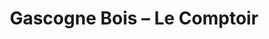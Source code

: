 ---
title: "Gascogne Bois – Le Comptoir"
url: /castets/gascogne-bois-le-comptoir/
shop: commerce
---